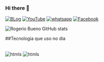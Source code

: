 ### Hi there 👋

[![BLog](https://img.shields.io/badge/Blogger-FF5722?style=for-the-badge&logo=blogger&logoColor=white)]()
[![YouTube](https://img.shields.io/badge/YouTube-FF0000?style=for-the-badge&logo=youtube&logoColor=white)]()
[![whatsapp](https://img.shields.io/badge/WhatsApp-25D366?style=for-the-badge&logo=whatsapp&logoColor=white)]()
[![Facebook](https://img.shields.io/badge/Facebook-1877F2?style=for-the-badge&logo=facebook&logoColor=white)]()

![Rogerio Bueno GitHub stats](https://github-readme-stats.vercel.app/api?username=Gerisbr&show_icons=true&theme=radical)

##Tecnologia que uso no dia 

<div style="display: inline_block"><br/>
<img align="center" alt="htmls" src="https://img.shields.io/badge/HTML5-E34F26?style=for-the-badge&logo=html5&logoColor=white" />
<img align="center" alt="htmls" src="https://img.shields.io/badge/CSS-239120?&style=for-the-badge&logo=css3&logoColor=white" />
</div>
